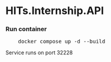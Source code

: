 # HITs.Internship.API

### Run container
<pre>
    docker compose up -d --build
</pre>

Service runs on port 32228

